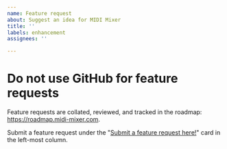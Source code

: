 ```yaml
---
name: Feature request
about: Suggest an idea for MIDI Mixer
title: ''
labels: enhancement
assignees: ''

---
```


# Do not use GitHub for feature requests

Feature requests are collated, reviewed, and tracked in the roadmap: https://roadmap.midi-mixer.com.

Submit a feature request under the "[Submit a feature request here!](https://trello.com/c/WHkUNnmg/2-submit-a-feature-request-here)" card in the left-most column.
